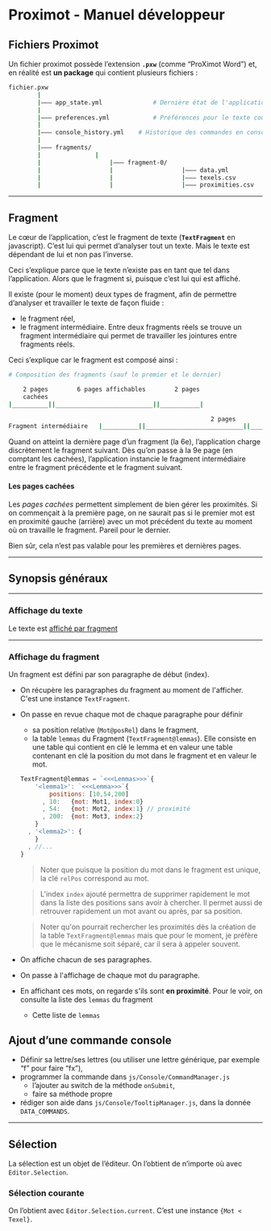 # Proximot - Manuel développeur



## Fichiers Proximot

Un fichier proximot possède l’extension **`.pxw`** (comme “ProXimot Word”) et, en réalité est **un package** qui contient plusieurs fichiers :

~~~bash
fichier.pxw
		|
		|––– app_state.yml 				# Dernière état de l'application
		|
		|––– preferences.yml			# Préférences pour le texte courant
		|
		|––– console_history.yml 	# Historique des commandes en console.
		|
		|––– fragments/
		| 				|
		|					|––– fragment-0/
		|					|					|––– data.yml          	# données du fragment
		|					|					|––– texels.csv  				# text-elements du fragment
		|					|					|––– proximities.csv		# proximités du fragment
~~~



---

## Fragment

Le cœur de l’application, c’est le fragment de texte (**`TextFragment`** en javascript). C’est lui qui permet d’analyser tout un texte. Mais le texte est dépendant de lui et non pas l’inverse.

Ceci s’explique parce que le texte n’existe pas en tant que tel dans l’application. Alors que le fragment si, puisque c’est lui qui est affiché.

Il existe (pour le moment) deux types de fragment, afin de permettre d’analyser et travailler le texte de façon fluide :

* le fragment réel,
* le fragment intermédiaire. Entre deux fragments réels se trouve un fragment intermédiaire qui permet de travailler les jointures entre fragments réels.

Ceci s’explique car le fragment est composé ainsi :

~~~bash
# Composition des fragments (sauf le premier et le dernier)

	2 pages        6 pages affichables        2 pages
	cachées																		cachées
|__________||___________________________||___________|

														2 pages            6 pages
Fragment intermédiaire   |__________||___________________________||___________|

~~~



Quand on atteint la dernière page d’un fragment (la 6e), l’application charge discrètement le fragment suivant. Dès qu’on passe à la 9e page (en comptant les cachées), l’application instancie le fragment intermédiaire entre le fragment précédente et le fragment suivant.

#### Les pages cachées

Les *pages cachées* permettent simplement de bien gérer les proximités. Si on commençait à la première page, on ne saurait pas si le premier mot est en proximité gauche (arrière) avec un mot précédent du texte au moment où on travaille le fragment. Pareil pour le dernier.

Bien sûr, cela n’est pas valable pour les premières et dernières pages.

---

## Synopsis généraux

---

### Affichage du texte

Le texte est [affiché par fragment](#display-fragment)

---

<a name="display-fragment"></a>

### Affichage du fragment

Un fragment est défini par son paragraphe de début (index).

* On récupère les paragraphes du fragment au moment de l'afficher. C'est une instance `TextFragment`.
* On passe en revue chaque mot de chaque paragraphe pour définir
  - sa position relative (`Mot@posRel`) dans le fragment,
  - la table `lemmas` du Fragment (`TextFragment@lemmas`). Elle  consiste en une table qui contient en clé le lemma et en valeur une table contenant en clé la position du mot dans le fragment et en valeur le mot.
  
  ~~~javascript
  TextFragment@lemmas = `<<<Lemmas>>>`{
      '<lemma1>': `<<<Lemma>>>`{
          positions: [10,54,200]
        , 10:   {mot: Mot1, index:0}
        , 54:   {mot: Mot2, index:1} // proximité
        , 200:  {mot: Mot3, index:2}
      }
    , '<lemma2>': {
      }
    , //...
  }
  ~~~
  
  > Noter que puisque la position du mot dans le fragment est unique, la clé `relPos` correspond au mot.

  > L'index `index` ajouté permettra de supprimer rapidement le mot dans la liste des positions sans avoir à chercher. Il permet aussi de retrouver rapidement un mot avant ou après, par sa position.

  > Noter qu'on pourrait rechercher les proximités dès la création de la table `TextFragment@lemmas` mais que pour le moment, je préfère que le mécanisme soit séparé, car il sera à appeler souvent.
* On affiche chacun de ses paragraphes.
* On passe à l'affichage de chaque mot du paragraphe. 
* En affichant ces mots, on regarde s'ils sont **en proximité**. Pour le voir, on consulte la liste des `lemmas` du fragment
  - Cette liste de  `lemmas` 



## Ajout d’une commande console

* Définir sa lettre/ses lettres (ou utiliser une lettre générique, par exemple “f” pour faire “fx”),
* programmer la commande dans `js/Console/CommandManager.js`
  * l’ajouter au switch de la méthode `onSubmit`,
  * faire sa méthode propre
* rédiger son aide dans `js/Console/TooltipManager.js`, dans la donnée `DATA_COMMANDS`.



---

## Sélection

La sélection est un objet de l’éditeur. On l’obtient de n’importe où avec `Editor.Selection`.

### Sélection courante

On l’obtient avec `Editor.Selection.current`. C’est une instance `{Mot < Texel}`.
